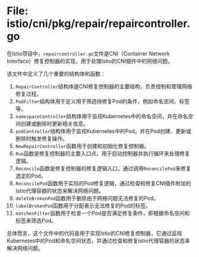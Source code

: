 # File: istio/cni/pkg/repair/repaircontroller.go

在Istio项目中，`repaircontroller.go`文件是CNI（Container Network Interface）修复控制器的实现，用于处理Istio的CNI插件中的网络问题。

该文件中定义了几个重要的结构体和函数：
1. `RepairController`结构体是CNI修复控制器的主要结构，负责控制和管理网络修复过程。
2. `PodFilter`结构体用于定义用于筛选待修复Pod的条件，例如命名空间、标签等。
3. `namespaceController`结构体用于监视Kubernetes中的命名空间，并在命名空间创建或删除时更新相关信息。
4. `podController`结构体用于监视Kubernetes中的Pod，并在Pod创建、更新或删除时触发修复操作。
5. `NewRepairController`函数用于创建和初始化修复控制器。
6. `Run`函数是修复控制器的主要入口点，用于启动控制器并执行循环来处理修复逻辑。
7. `Reconcile`函数是修复控制器的修复逻辑入口，通过调用`ReconcilePod`来修复选定的Pod。
8. `ReconcilePod`函数用于实际的Pod修复逻辑，通过检查和修复CNI插件附加的Istio代理容器的状态来解决网络问题。
9. `deleteBrokenPod`函数用于删除由于网络问题无法修复的Pod。
10. `labelBrokenPod`函数用于分配表示无法修复的Pod的标签。
11. `matchesFilter`函数用于检查一个Pod是否满足修复条件，即根据命名空间和标签来筛选Pod。

总体而言，这个文件中的代码是用于实现Istio的CNI修复控制器，它通过监视Kubernetes中的Pod和命名空间状态，并通过检查和修复Istio代理容器的状态来解决网络问题。

